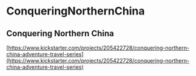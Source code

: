 # ConqueringNorthernChina 

## Conquering Northern China
[https://www.kickstarter.com/projects/205422728/conquering-northern-china-adventure-travel-series](https://www.kickstarter.com/projects/205422728/conquering-northern-china-adventure-travel-series)
